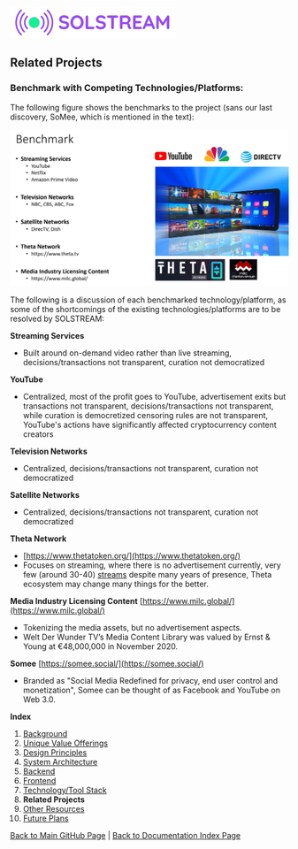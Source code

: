 ![Logo](./img/logo.png) 

## Related Projects

### Benchmark with Competing Technologies/Platforms:

The following figure shows the benchmarks to the project (sans our last discovery, SoMee, which is mentioned in the text):

![Benchmark](./img/Slide09.png) 

The following is a discussion of each benchmarked technology/platform, as some of the shortcomings of the existing technologies/platforms are to be resolved by SOLSTREAM:

**Streaming Services** 
- Built around on-demand video rather than live streaming, decisions/transactions not transparent, curation not democratized
	
**YouTube**
- Centralized, most of the profit goes to YouTube, advertisement exits but transactions not transparent, decisions/transactions not transparent,  while curation is democretized censoring rules are not transparent, YouTube's actions have significantly affected cryptocurrency content creators

**Television Networks**
- Centralized, decisions/transactions not transparent, curation not democratized

**Satellite Networks**
- Centralized, decisions/transactions not transparent, curation not democratized

**Theta Network**
- [https://www.thetatoken.org/](https://www.thetatoken.org/)
- Focuses on streaming, where there is no advertisement currently, very few (around 30-40) [streams](https://www.theta.tv/discover/streams) despite many years of presence, Theta ecosystem may change many things for the better.

**Media Industry Licensing Content**
[https://www.milc.global/](https://www.milc.global/)
- Tokenizing the media assets, but no advertisement aspects.
- Welt Der Wunder TV’s Media Content Library was valued by Ernst & Young at €48,000,000 in November 2020. 

**Somee** 
[https://somee.social/](https://somee.social/)
- Branded as "Social Media Redefined for privacy, end user control and monetization", Somee can be thought of as Facebook and YouTube on Web 3.0. 


**Index**

1. [Background](Background.md)
2. [Unique Value Offerings](UniqueValueOfferings.md)
3. [Design Principles](DesignPrinciples.md)
4. [System Architecture](SystemArchitecture.md)
5. [Backend](Backend.md)
6. [Frontend](Frontend.md)
7. [Technology/Tool Stack](TechnologyStack.md)
8. **Related Projects**
9. [Other Resources](OtherResources.md)
10. [Future Plans](FuturePlans.md)

<hline></hline>

[Back to Main GitHub Page](../README.md) | [Back to Documentation Index Page](Documentation.md)

